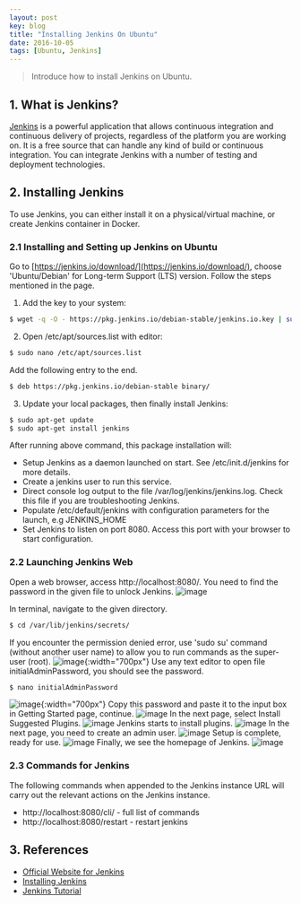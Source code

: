 ```yaml
---
layout: post
key: blog
title: "Installing Jenkins On Ubuntu"
date: 2016-10-05
tags: [Ubuntu, Jenkins]
---
```


> Introduce how to install Jenkins on Ubuntu.

## 1. What is Jenkins?
[Jenkins](https://jenkins.io/index.html) is a powerful application that allows continuous integration and continuous delivery of projects, regardless of the platform you are working on. It is a free source that can handle any kind of build or continuous integration. You can integrate Jenkins with a number of testing and deployment technologies.

## 2. Installing Jenkins
To use Jenkins, you can either install it on a physical/virtual machine, or create Jenkins container in Docker.
### 2.1 Installing and Setting up Jenkins on Ubuntu
Go to [https://jenkins.io/download/](https://jenkins.io/download/), choose 'Ubuntu/Debian' for Long-term Support (LTS) version. Follow the steps mentioned in the page.  
1) Add the key to your system:
```sh
$ wget -q -O - https://pkg.jenkins.io/debian-stable/jenkins.io.key | sudo apt-key add -
```
2) Open /etc/apt/sources.list with editor:
```sh
$ sudo nano /etc/apt/sources.list
```
Add the following entry to the end.
```sh
$ deb https://pkg.jenkins.io/debian-stable binary/
```
3) Update your local packages, then finally install Jenkins:
```sh
$ sudo apt-get update
$ sudo apt-get install jenkins
```
After running above command, this package installation will:
* Setup Jenkins as a daemon launched on start. See /etc/init.d/jenkins for more details.
* Create a jenkins user to run this service.
* Direct console log output to the file /var/log/jenkins/jenkins.log. Check this file if you are troubleshooting Jenkins.
* Populate /etc/default/jenkins with configuration parameters for the launch, e.g JENKINS_HOME
* Set Jenkins to listen on port 8080. Access this port with your browser to start configuration.

### 2.2 Launching Jenkins Web
Open a web browser, access http://localhost:8080/. You need to find the password in the given file to unlock Jenkins.
![image](/public/posts/2016-10-05/unlock.png)  

In terminal, navigate to the given directory.
```sh
$ cd /var/lib/jenkins/secrets/
```
If you encounter the permission denied error, use 'sudo su' command (without another user name) to allow you to run commands as the super-user (root).
![image](/public/posts/2016-10-05/secretfile.png){:width="700px"}
Use any text editor to open file initialAdminPassword, you should see the password.
```sh
$ nano initialAdminPassword
```
![image](/public/posts/2016-10-05/password.png){:width="700px"}
Copy this password and paste it to the input box in Getting Started page, continue.
![image](/public/posts/2016-10-05/setpassword.png)
In the next page, select Install Suggested Plugins.
![image](/public/posts/2016-10-05/plugin.png)
Jenkins starts to install plugins.
![image](/public/posts/2016-10-05/installplugin.png)
In the next page, you need to create an admin user.
![image](/public/posts/2016-10-05/createuser.png)
Setup is complete, ready for use.
![image](/public/posts/2016-10-05/ready.png)
Finally, we see the homepage of Jenkins.
![image](/public/posts/2016-10-05/homepage.png)

### 2.3 Commands for Jenkins
The following commands when appended to the Jenkins instance URL will carry out the relevant actions on the Jenkins instance.
* http://localhost:8080/cli/ - full list of commands
* http://localhost:8080/restart - restart jenkins

## 3. References
* [Official Website for Jenkins](https://jenkins.io/index.html)
* [Installing Jenkins](https://jenkins.io/doc/book/getting-started/installing/)
* [Jenkins Tutorial](https://www.tutorialspoint.com/jenkins/index.htm)
